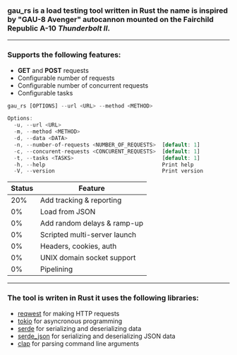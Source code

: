 ### **gau_rs** is a load testing tool written in Rust the name is inspired by "**GAU-8 Avenger**" autocannon mounted on the **Fairchild Republic A-10** ***Thunderbolt II***. 
---

### Supports the following features:

- **GET** and **POST** requests
- Configurable number of requests
- Configurable number of concurrent requests
- Configurable tasks

```rust
gau_rs [OPTIONS] --url <URL> --method <METHOD>
```
```rust
Options:
  -u, --url <URL>
  -m, --method <METHOD>
  -d, --data <DATA>
  -n, --number-of-requests <NUMBER_OF_REQUESTS>  [default: 1]
  -c, --concurent-requests <CONCURENT_REQUESTS>  [default: 1]
  -t, --tasks <TASKS>                            [default: 1]
  -h, --help                                     Print help
  -V, --version                                  Print version
  ```

| Status | Feature |
| --- | -------------------------- |
20%	|  Add tracking & reporting  |
0%	|  Load from JSON |
0%  |  Add random delays & ramp-up |
0%  |  Scripted multi-server launch |
0%  |  Headers, cookies, auth |
0%  |  UNIX domain socket support |
0%  |  Pipelining |




---
### The tool is writen in Rust it uses the following libraries:
- [reqwest](https://docs.rs/reqwest/0.11.3/reqwest/) for making HTTP requests
- [tokio](https://docs.rs/tokio/1.0.1/tokio/) for asyncronous programming
- [serde](https://docs.rs/serde/1.0.123/serde/) for serializing and deserializing data
- [serde_json](https://docs.rs/serde_json/1.0.64/serde_json/) for serializing and deserializing JSON data
- [clap](https://docs.rs/clap/2.33.3/clap/) for parsing command line arguments
